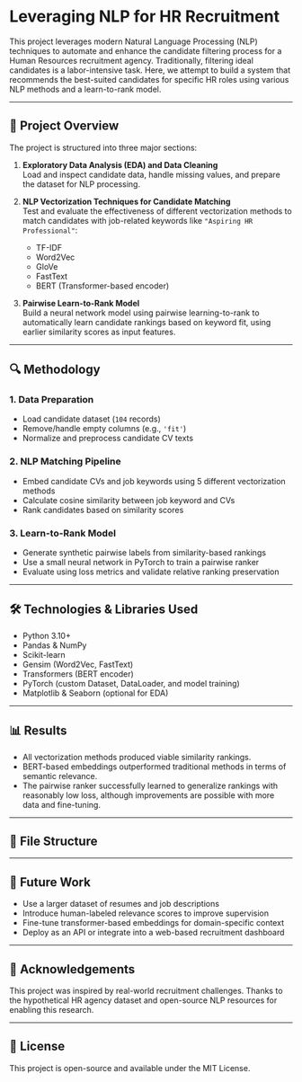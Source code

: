 # Leveraging NLP for HR Recruitment

This project leverages modern Natural Language Processing (NLP) techniques to automate and enhance the candidate filtering process for a Human Resources recruitment agency. Traditionally, filtering ideal candidates is a labor-intensive task. Here, we attempt to build a system that recommends the best-suited candidates for specific HR roles using various NLP methods and a learn-to-rank model.

---

## 📘 Project Overview

The project is structured into three major sections:

1. **Exploratory Data Analysis (EDA) and Data Cleaning**  
   Load and inspect candidate data, handle missing values, and prepare the dataset for NLP processing.

2. **NLP Vectorization Techniques for Candidate Matching**  
   Test and evaluate the effectiveness of different vectorization methods to match candidates with job-related keywords like `"Aspiring HR Professional"`:
   - TF-IDF
   - Word2Vec
   - GloVe
   - FastText
   - BERT (Transformer-based encoder)

3. **Pairwise Learn-to-Rank Model**  
   Build a neural network model using pairwise learning-to-rank to automatically learn candidate rankings based on keyword fit, using earlier similarity scores as input features.

---

## 🔍 Methodology

### 1. Data Preparation
- Load candidate dataset (`104` records)
- Remove/handle empty columns (e.g., `'fit'`)
- Normalize and preprocess candidate CV texts

### 2. NLP Matching Pipeline
- Embed candidate CVs and job keywords using 5 different vectorization methods
- Calculate cosine similarity between job keyword and CVs
- Rank candidates based on similarity scores

### 3. Learn-to-Rank Model
- Generate synthetic pairwise labels from similarity-based rankings
- Use a small neural network in PyTorch to train a pairwise ranker
- Evaluate using loss metrics and validate relative ranking preservation

---

## 🛠️ Technologies & Libraries Used

- Python 3.10+
- Pandas & NumPy
- Scikit-learn
- Gensim (Word2Vec, FastText)
- Transformers (BERT encoder)
- PyTorch (custom Dataset, DataLoader, and model training)
- Matplotlib & Seaborn (optional for EDA)

---

## 📊 Results

- All vectorization methods produced viable similarity rankings.
- BERT-based embeddings outperformed traditional methods in terms of semantic relevance.
- The pairwise ranker successfully learned to generalize rankings with reasonably low loss, although improvements are possible with more data and fine-tuning.

---

## 📂 File Structure


---

## 🧠 Future Work

- Use a larger dataset of resumes and job descriptions
- Introduce human-labeled relevance scores to improve supervision
- Fine-tune transformer-based embeddings for domain-specific context
- Deploy as an API or integrate into a web-based recruitment dashboard

---

## 🤝 Acknowledgements

This project was inspired by real-world recruitment challenges. Thanks to the hypothetical HR agency dataset and open-source NLP resources for enabling this research.

---

## 📄 License

This project is open-source and available under the MIT License.
